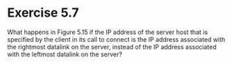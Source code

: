 # Exercise 5.7
What happens in Figure 5.15 if the IP address of the server host that is specified by the client in its call to connect is the IP address associated with the rightmost datalink on the server, instead of the IP address associated with the leftmost datalink on the server?
